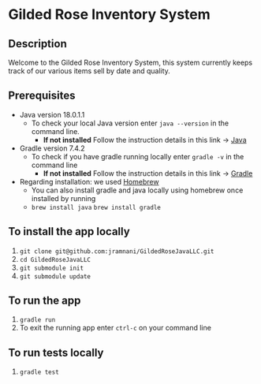 # Gilded Rose Inventory System

## Description
Welcome to the Gilded Rose Inventory System, this system currently keeps track of our various items sell by date and quality.

## Prerequisites
- Java version 18.0.1.1
  - To check your local Java version enter `java --version` in the command line.
    - **If not installed** Follow the instruction details in this link -> [Java](https://java.com/en/download/)
- Gradle version 7.4.2
  - To check if you have gradle running locally enter `gradle -v` in the command line
    - **If not installed** Follow the instruction details in this link -> [Gradle](https://gradle.org/install/)
- Regarding installation: we used [Homebrew](https://docs.brew.sh/Installation)
  - You can also install gradle and java locally using homebrew once installed by running
  - `brew install java` `brew install gradle`
## To install the app locally
1. `git clone git@github.com:jramnani/GildedRoseJavaLLC.git`
2. `cd GildedRoseJavaLLC`
3. `git submodule init`
4. `git submodule update`

## To run the app
1. `gradle run`
2. To exit the running app enter `ctrl-c` on your command line

## To run tests locally
1. `gradle test`
